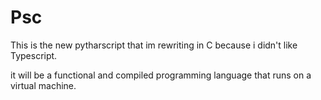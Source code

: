 # Psc

This is the new pytharscript that im rewriting in C because i didn't like Typescript.

it will be a functional and compiled programming language that runs on a virtual machine.